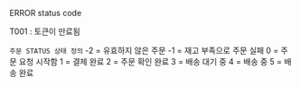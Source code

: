 ERROR status code

T001 : 토큰이 만료됨

`주문 STATUS 상태 정의`
-2 = 유효하지 않은 주문
-1 = 재고 부족으로 주문 실패
0 = 주문 요청 시작함
1 = 결제 완료
2 = 주문 확인 완료
3 = 배송 대기 중
4 = 배송 중
5 = 배송 완료
